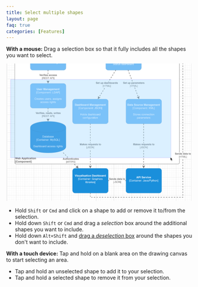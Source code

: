 ```yaml
---
title: Select multiple shapes
layout: page
faq: true
categories: [Features]
---
```


**With a mouse:** Drag a selection box so that it fully includes all the shapes you want to select.

<img src="/assets/img/blog/select-shapes-mouse.png" style="width=100%;max-width:500px;height:auto;" alt="Drag a selection box around multiple shapes to select them">

* Hold ``Shift`` or ``Cmd`` and click on a shape to add or remove it to/from the selection.
* Hold down ``Shift`` or ``Cmd`` and drag a _selection_ box around the additional shapes you want to include.
* Hold down ``Alt+Shift`` and [drag a _deselection_ box](/blog/shortcut-deselect-shapes.html) around the shapes you don't want to include.

**With a touch device:** Tap and hold on a blank area on the drawing canvas to start selecting an area.

* Tap and hold an unselected shape to add it to your selection.
* Tap and hold a selected shape to remove it from your selection.
